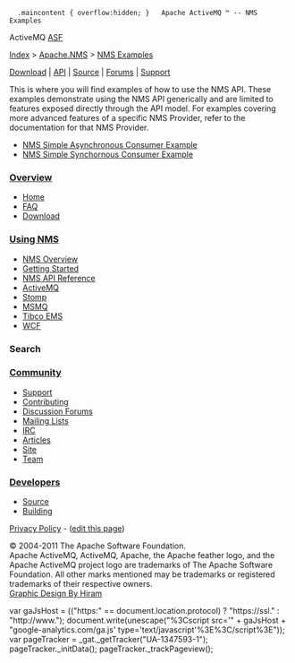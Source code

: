       .maincontent { overflow:hidden; }   Apache ActiveMQ ™ -- NMS Examples 

ActiveMQ [ASF](http://www.apache.org)

[Index](index.html) > [Apache.NMS](apachenms.html) > [NMS Examples](nms-examples.html)

[Download](download.html) | [API](nms-api.html) | [Source](source.html) | [Forums](http://activemq.apache.org/discussion-forums.html) | [Support](http://activemq.apache.org/support.html)

This is where you will find examples of how to use the NMS API. These examples demonstrate using the NMS API generically and are limited to features exposed directly through the API model. For examples covering more advanced features of a specific NMS Provider, refer to the documentation for that NMS Provider.

*   [NMS Simple Asynchronous Consumer Example](nms-simple-asynchronous-consumer-example.html)
*   [NMS Simple Synchornous Consumer Example](nms-simple-synchornous-consumer-example.html)

### [Overview](overview.html)

*   [Home](index.html)
*   [FAQ](faq.html)
*   [Download](download.html)

### [Using NMS](using-nms.html)

*   [NMS Overview](apachenms.html)
*   [Getting Started](nms.html)
*   [NMS API Reference](nms-api.html)
*   [ActiveMQ](apachenmsactivemq.html)
*   [Stomp](apachenmsstomp.html)
*   [MSMQ](apachenmsmsmq.html)
*   [Tibco EMS](apachenmsems.html)
*   [WCF](apachenmswcf.html)

### Search

   

### [Community](community.html)

*   [Support](support.html)
*   [Contributing](http://activemq.apache.org/contributing.html)
*   [Discussion Forums](http://activemq.apache.org/discussion-forums.html)
*   [Mailing Lists](http://activemq.apache.org/mailing-lists.html)
*   [IRC](irc://irc.codehaus.org/activemq)
*   [Articles](articles.html)
*   [Site](site.html)
*   [Team](http://activemq.apache.org/team.html)

### [Developers](developers.html)

*   [Source](source.html)
*   [Building](building.html)

[Privacy Policy](http://activemq.apache.org/privacy-policy.html) \- ([edit this page](https://cwiki.apache.org/confluence/pages/editpage.action?pageId=25202003))

© 2004-2011 The Apache Software Foundation.  
Apache ActiveMQ, ActiveMQ, Apache, the Apache feather logo, and the Apache ActiveMQ project logo are trademarks of The Apache Software Foundation. All other marks mentioned may be trademarks or registered trademarks of their respective owners.  
[Graphic Design By Hiram](http://hiramchirino.com)

var gaJsHost = (("https:" == document.location.protocol) ? "https://ssl." : "http://www."); document.write(unescape("%3Cscript src='" + gaJsHost + "google-analytics.com/ga.js' type='text/javascript'%3E%3C/script%3E")); var pageTracker = \_gat.\_getTracker("UA-1347593-1"); pageTracker.\_initData(); pageTracker.\_trackPageview();